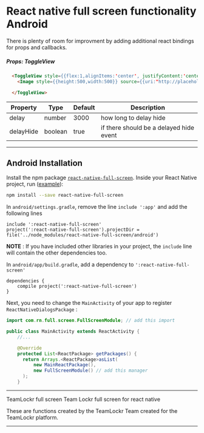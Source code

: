# React native full screen functionality Android

There is plenty of room for improvment by adding additional react bindings for props and callbacks.


##### Props: ToggleView

```html
  <ToggleView style={{flex:1,alignItems:'center', justifyContent:'center'}}>
    <Image style={{height:500,width:500}} source={{uri:"http://placehold.it/500"}}></Image>

  </ToggleView>
```

| Property | Type | Default | Description |
|---------------|----------|--------------|----------------------------------------------------------------|
| delay | number | 3000 | how long to delay hide |
| delayHide | boolean | true | if there should be a delayed hide event |


------------

## Android Installation

Install the npm package [`react-native-full-screen`](https://www.npmjs.com/package/react-native-full-screen). Inside your React Native project, run ([example](https://github.com/Anthonyzou/react-native-full-screen/tree/master/example)):
```bash
npm install --save react-native-full-screen
```

In `android/settings.gradle`, remove the line `include ':app'` and add the following lines
```
include ':react-native-full-screen'
project(':react-native-full-screen').projectDir = file('../node_modules/react-native-full-screen/android')
```
**NOTE** : If you have included other libraries in your project, the `include` line will contain the other dependencies too.

In `android/app/build.gradle`, add a dependency to `':react-native-full-screen'`

```
dependencies {
    compile project(':react-native-full-screen')
}
```

Next, you need to change the `MainActivity` of your app to register `ReactNativeDialogsPackage` :
```java
import com.rn.full.screen.FullScreenModule; // add this import

public class MainActivity extends ReactActivity {
    //...

    @Override
    protected List<ReactPackage> getPackages() {
      return Arrays.<ReactPackage>asList(
          new MainReactPackage(),
          new FullScreenModule() // add this manager
      );
    }
```

---

TeamLockr full screen
Team Lockr full screen for react native

These are functions created by the TeamLockr Team created for the TeamLockr platform.

---
